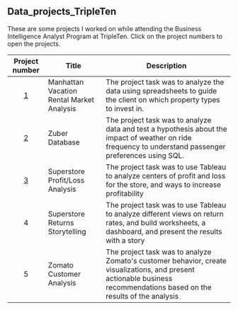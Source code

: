 ## Data_projects_TripleTen
These are some projects I worked on while attending the Business Intelligence Analyst Program at TripleTen. Click on the project numbers to open the projects.

| Project number | Title | Description |
| :-----------: | ----------- |----------- |
| [1](Project_1) | Manhattan Vacation Rental Market Analysis | The project task was to analyze the data using spreadsheets to guide the client on which property types to invest in. |
| [2](Project_2) | Zuber Database | The project task was to analyze data and test a hypothesis about the impact of weather on ride frequency to understand passenger preferences using SQL. |
| [3](Project_3) | Superstore Profit/Loss Analysis | The project task was to use Tableau to analyze centers of profit and loss for the store, and ways to increase profitability |
| 4 | Superstore Returns Storytelling | The project task was to use Tableau to analyze different views on return rates, and build worksheets, a dashboard, and present the results with a story |
| 5 | Zomato Customer Analysis | The project task was to analyze Zomato's customer behavior, create visualizations, and present actionable business recommendations based on the results of the analysis |
